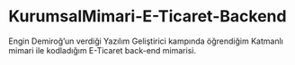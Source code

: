 # KurumsalMimari-E-Ticaret-Backend
 
Engin Demiroğ’un verdiği Yazılım Geliştirici kampında öğrendiğim Katmanlı mimari ile kodladığım E-Ticaret back-end mimarisi.
